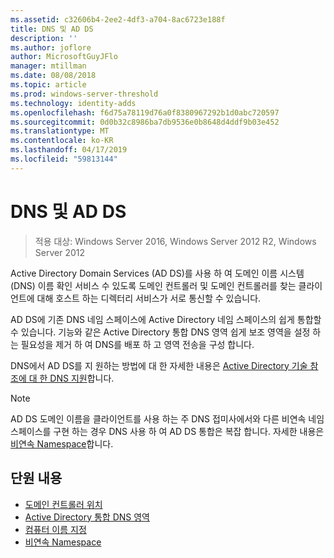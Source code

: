 ```yaml
---
ms.assetid: c32606b4-2ee2-4df3-a704-8ac6723e188f
title: DNS 및 AD DS
description: ''
ms.author: joflore
author: MicrosoftGuyJFlo
manager: mtillman
ms.date: 08/08/2018
ms.topic: article
ms.prod: windows-server-threshold
ms.technology: identity-adds
ms.openlocfilehash: f6d75a78119d76a0f8380967292b1d0abc720597
ms.sourcegitcommit: 0d0b32c8986ba7db9536e0b8648d4ddf9b03e452
ms.translationtype: MT
ms.contentlocale: ko-KR
ms.lasthandoff: 04/17/2019
ms.locfileid: "59813144"
---
```

# <a name="dns-and-ad-ds"></a>DNS 및 AD DS

>적용 대상: Windows Server 2016, Windows Server 2012 R2, Windows Server 2012

Active Directory Domain Services (AD DS)를 사용 하 여 도메인 이름 시스템 (DNS) 이름 확인 서비스 수 있도록 도메인 컨트롤러 및 도메인 컨트롤러를 찾는 클라이언트에 대해 호스트 하는 디렉터리 서비스가 서로 통신할 수 있습니다.  
  
AD DS에 기존 DNS 네임 스페이스에 Active Directory 네임 스페이스의 쉽게 통합할 수 있습니다. 기능와 같은 Active Directory 통합 DNS 영역 쉽게 보조 영역을 설정 하는 필요성을 제거 하 여 DNS를 배포 하 고 영역 전송을 구성 합니다.  
  
DNS에서 AD DS를 지 원하는 방법에 대 한 자세한 내용은 [Active Directory 기술 참조에 대 한 DNS 지원](https://go.microsoft.com/fwlink/?LinkID=48147)합니다.  
  
> [!NOTE]  
> AD DS 도메인 이름을 클라이언트를 사용 하는 주 DNS 접미사에서와 다른 비연속 네임 스페이스를 구현 하는 경우 DNS 사용 하 여 AD DS 통합은 복잡 합니다. 자세한 내용은 [비연속 Namespace](../../ad-ds/plan/../../ad-ds/plan/Disjoint-Namespace.md)합니다.  
  
## <a name="in-this-section"></a>단원 내용  
  
- [도메인 컨트롤러 위치](../../ad-ds/plan/Domain-Controller-Location.md)  
- [Active Directory 통합 DNS 영역](../../ad-ds/plan/Active-Directory-Integrated-DNS-Zones.md)  
- [컴퓨터 이름 지정](../../ad-ds/plan/Computer-Naming.md)  
- [비연속 Namespace](../../ad-ds/plan/../../ad-ds/plan/Disjoint-Namespace.md)  
